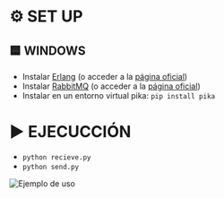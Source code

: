 # ⚙ SET UP
## 🟦 WINDOWS
- Instalar [Erlang]('https://github.com/erlang/otp/releases/download/OTP-27.1.1/otp_win64_27.1.1.exe') (o acceder a la [página oficial]('https://www.erlang.org/downloads'))
- Instalar [RabbitMQ](''https://github.com/rabbitmq/rabbitmq-server/releases/download/v4.0.2/rabbitmq-server-4.0.2.exe) (o acceder a la [página oficial]('https://www.rabbitmq.com/docs/install-windows'))
- Instalar en un entorno virtual pika: `pip install pika`

# ▶ EJECUCCIÓN
- `python recieve.py`
- `python send.py`

![Ejemplo de uso](https://github.com/user-attachments/assets/1139f5c1-543f-4647-9447-fff403da5677)
